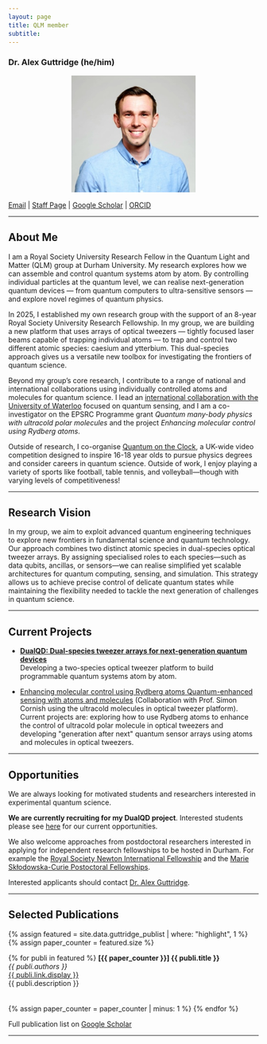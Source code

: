 ```yaml
---
layout: page
title: QLM member
subtitle:
---
```


### Dr. Alex Guttridge (he/him)  


<p style="text-align: center;">
  <img src="/members/current/guttridge/Alex_headshot_s.jpg" alt="Dr Alex Guttridge" width="250" />
</p>

[Email](mailto:alexander.guttridge@durham.ac.uk) | [Staff Page](https://www.durham.ac.uk/staff/alexander-guttridge/) | [Google Scholar](https://scholar.google.com/citations?user=eoAbbbIAAAAJ&hl=en) | [ORCID](https://orcid.org/0000-0001-9886-5739)


---

## About Me

I am a Royal Society University Research Fellow in the Quantum Light and Matter (QLM) group at Durham University. My research explores how we can assemble and control quantum systems atom by atom.
By controlling individual particles at the quantum level, we can realise next-generation quantum devices — from quantum computers to ultra-sensitive sensors — and explore novel regimes of quantum physics.

In 2025, I established my own research group with the support of an 8-year Royal Society University Research Fellowship. In my group, we are building a new platform that uses arrays of optical tweezers — tightly focused laser beams capable of trapping individual atoms — to trap and control two different atomic species: caesium and ytterbium.
This dual-species approach gives us a versatile new toolbox for investigating the frontiers of quantum science.

Beyond my group’s core research, I contribute to a range of national and international collaborations using individually controlled atoms and molecules for quantum science. I lead an [international collaboration with the University of Waterloo](https://www.durham.ac.uk/news-events/latest-news/2025/01/grant-award-enables-durham-physicists-to-lead-international-quantum-projects-/) focused on quantum sensing, and I am a co-investigator on the EPSRC Programme grant *Quantum many-body physics with ultracold polar molecules* and the project *Enhancing molecular control using Rydberg atoms*.

Outside of research, I co-organise [Quantum on the Clock](https://www.iop.org/physics-community/special-interest-groups/qqq-group/quantum-clock), a UK-wide video competition designed to inspire 16-18 year olds to pursue physics degrees and consider careers in quantum science. Outside of work, I enjoy playing a variety of sports like football, table tennis, and volleyball—though with varying levels of competitiveness!

---

## Research Vision

In my group, we aim to exploit advanced quantum engineering techniques to explore new frontiers in fundamental science and quantum technology. Our approach combines two distinct atomic species in dual-species optical tweezer arrays.
By assigning specialised roles to each species—such as data qubits, ancillas, or sensors—we can realise simplified yet scalable architectures for quantum computing, sensing, and simulation. This strategy allows us to achieve precise control of delicate quantum states while maintaining the flexibility needed to tackle the next generation of challenges in quantum science.

---

## Current Projects

- **[DualQD: Dual-species tweezer arrays for next-generation quantum devices](/research/tech/dualqd.md)**  
  Developing a two-species optical tweezer platform to build programmable quantum systems atom by atom.  
  
- [Enhancing molecular control using Rydberg atoms Quantum-enhanced sensing with atoms and molecules](https://www.cornishlabs.uk/tweezers) (Collaboration with Prof. Simon Cornish using the ultracold molecules in optical tweezer platform). Current projects are: exploring how to use Rydberg atoms to enhance the control of ultracold polar molecule in optical tweezers and developing "generation after next" quantum sensor arrays using atoms and molecules in optical tweezers.

---

## Opportunities

We are always looking for motivated students and researchers interested in experimental quantum science. 

**We are currently recruiting for my DualQD project**. Interested students please see [here](/join/phdrecruit.md) for our current opportunities.

We also welcome approaches from postdoctoral researchers interested in applying for independent research fellowships to be hosted in Durham. For example the [Royal Society Newton International Fellowship](https://royalsociety.org/grants/newton-international/) and the [Marie Skłodowska-Curie Postoctoral Fellowships](https://marie-sklodowska-curie-actions.ec.europa.eu/actions/postdoctoral-fellowships).

Interested applicants should contact [Dr. Alex Guttridge](mailto:alexander.guttridge@durham.ac.uk).

---

## Selected Publications

{% assign featured = site.data.guttridge_publist | where: "highlight", 1 %}
{% assign paper_counter = featured.size %}

{% for publi in featured %}
**[{{ paper_counter }}] {{ publi.title }}**  
*{{ publi.authors }}*  
<a href="{{ publi.link.url }}">{{ publi.link.display }}</a>  
{{ publi.description }}  
<br><br>
{% assign paper_counter = paper_counter | minus: 1 %}
{% endfor %}

Full publication list on [Google Scholar](https://scholar.google.com/citations?user=eoAbbbIAAAAJ&hl=en)

---

